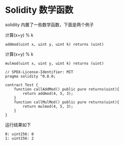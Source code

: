 # Solidity 数学函数

solidity 内置了一些数学函数，下面是两个例子

计算(x+y) % k

    addmod(uint x, uint y, uint k) returns (uint) 

计算(x+y) % k

    mulmod(uint x, uint y, uint k) returns (uint)
```solidity
// SPDX-License-Identifier: MIT
pragma solidity ^0.8.0;

contract Test {
    function callAddMod() public pure returns(uint){
        return addmod(4, 5, 3);
    }
    function callMulMod() public pure returns(uint){
        return mulmod(4, 5, 3);
    }
}
```
运行结果如下
```
0: uint256: 0
1: uint256: 2
```
